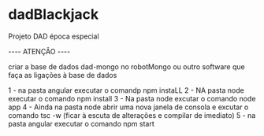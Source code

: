 # dadBlackjack
Projeto DAD época especial


---- ATENÇÂO ----

criar a base de dados dad-mongo no robotMongo ou outro software que faça as ligações à base de dados


1 - na pasta angular executar o comandp npm instaLL
2 - NA pasta node executar o comando npm install
3 - Na pasta node excutar o comando node app
4 - Ainda na pasta node abrir uma nova janela de consola e excutar o comando tsc -w (ficar à escuta de alterações e compilar de imediato)
5 - na pasta angular executar o comando npm start
